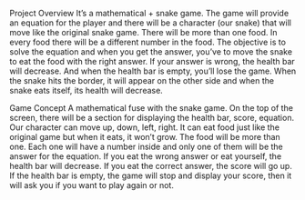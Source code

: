 Project Overview
It’s a mathematical + snake game. The game will provide an equation for the player and there will be a character (our snake) that will move like the original snake game. There will be more than one food. In every food there will be a different number in the food. The objective is to solve the equation and when you get the answer, you’ve to move the snake to eat the food with the right answer. If your answer is wrong, the health bar will decrease. And when the health bar is empty, you’ll lose the game. When the snake hits the border, it will appear on the other side and when the snake eats itself, its health will decrease.

Game Concept
A mathematical fuse with the snake game.
On the top of the screen, there will be a section for displaying the health bar, score, equation.
Our character can move up, down, left, right. It can eat food just like the original game but when it eats, it won’t grow. 
The food will be more than one. Each one will have a number inside and only one of them will be the answer for the equation.
If you eat the wrong answer or eat yourself, the health bar will decrease.
If you eat the correct answer, the score will go up.
If the health bar is empty, the game will stop and display your score, then it will ask you if you want to play again or not.


